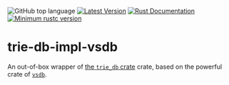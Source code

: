 ![GitHub top language](https://img.shields.io/github/languages/top/rust-util-collections/VSDB)
[![Latest Version](https://img.shields.io/crates/v/trie-db-impl-vsdb.svg)](https://crates.io/crates/trie-db-impl-vsdb)
[![Rust Documentation](https://img.shields.io/badge/api-rustdoc-blue.svg)](https://docs.rs/trie-db-impl-vsdb)
[![Minimum rustc version](https://img.shields.io/badge/rustc-1.65+-lightgray.svg)](https://github.com/rust-random/rand#rust-version-requirements)

# trie-db-impl-vsdb

An out-of-box wrapper of [the `trie_db` crate](https://crates.io/crates/trie-db) crate, based on the powerful crate of [`vsdb`](https://crates.io/crates/vsdb).
